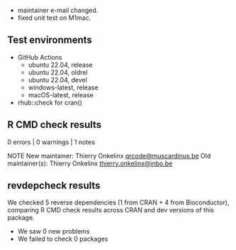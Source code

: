 * maintainer e-mail changed.
* fixed unit test on M1mac.

## Test environments

* GitHub Actions
    * ubuntu 22.04, release
    * ubuntu 22.04, oldrel
    * ubuntu 22.04, devel
    * windows-latest, release
    * macOS-latest, release
* rhub::check for cran()

## R CMD check results

0 errors | 0 warnings | 1 notes

NOTE
   New maintainer:
     Thierry Onkelinx <qrcode@muscardinus.be>
   Old maintainer(s):
     Thierry Onkelinx <thierry.onkelinx@inbo.be>

## revdepcheck results

We checked 5 reverse dependencies (1 from CRAN + 4 from Bioconductor), comparing R CMD check results across CRAN and dev versions of this package.

 * We saw 0 new problems
 * We failed to check 0 packages
